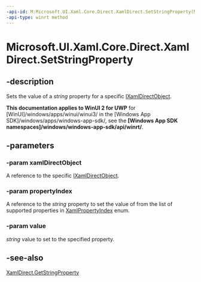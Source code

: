 ```yaml
---
-api-id: M:Microsoft.UI.Xaml.Core.Direct.XamlDirect.SetStringProperty(Microsoft.UI.Xaml.Core.Direct.IXamlDirectObject,Microsoft.UI.Xaml.Core.Direct.XamlPropertyIndex,System.String)
-api-type: winrt method
---
```


<!-- Method syntax.
public void XamlDirect.SetStringProperty(IXamlDirectObject xamlDirectObject, XamlPropertyIndex propertyIndex, String value)
-->

# Microsoft.UI.Xaml.Core.Direct.XamlDirect.SetStringProperty

## -description
Sets the value of a _string_ property for a specific [IXamlDirectObject](ixamldirectobject.md).

**This documentation applies to WinUI 2 for UWP** for [WinUI]/windows/apps/winui/winui3/ in the [Windows App SDK]/windows/apps/windows-app-sdk/, see the **[Windows App SDK namespaces]/windows/windows-app-sdk/api/winrt/**.

## -parameters
### -param xamlDirectObject
A reference to the specific [IXamlDirectObject](ixamldirectobject.md).

### -param propertyIndex
A reference to the _string_ property to set the value of from the list of supported properties in [XamlPropertyIndex](xamlpropertyindex.md) enum.

### -param value
_string_ value to set to the specified property.

## -see-also
[XamlDirect.GetStringProperty](xamldirect_getstringproperty_2050205707.md)
